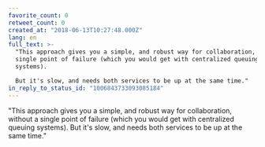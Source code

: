 ```yaml
---
favorite_count: 0
retweet_count: 0
created_at: "2018-06-13T10:27:48.000Z"
lang: en
full_text: >-
  "This approach gives you a simple, and robust way for collaboration, without a
  single point of failure (which you would get with centralized queuing
  systems).

  But it's slow, and needs both services to be up at the same time."
in_reply_to_status_id: "1006843733093085184"
---
```


"This approach gives you a simple, and robust way for collaboration, without a
single point of failure (which you would get with centralized queuing systems).
But it's slow, and needs both services to be up at the same time."
